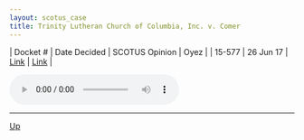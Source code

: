 ```yaml
---
layout: scotus_case
title: Trinity Lutheran Church of Columbia, Inc. v. Comer
---
```


| Docket # | Date Decided | SCOTUS Opinion | Oyez |
| 15-577 | 26 Jun 17 | [Link](https://www.supremecourt.gov/opinions/preliminaryprint/582US2PP_Web.pdf#page=203) | [Link](https://www.oyez.org/cases/2016/15-577) |

<audio controls>
   <source src='./resources/15-577.mp3' type='audio/mpeg'>
</audio>

<object data='./resources/15-577.pdf' type='application/pdf'></object>

---

[Up](./README.md)